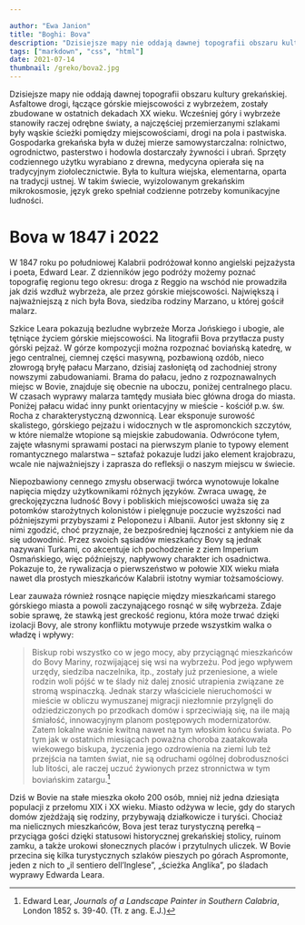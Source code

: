 ```yaml
---

author: "Ewa Janion"
title: "Boghi: Bova"
description: "Dzisiejsze mapy nie oddają dawnej topografii obszaru kultury grekańskiej."
tags: ["markdown", "css", "html"]
date: 2021-07-14
thumbnail: /greko/bova2.jpg
---
```


Dzisiejsze mapy nie oddają dawnej topografii obszaru kultury grekańskiej. Asfaltowe drogi, łączące górskie miejscowości z wybrzeżem, zostały zbudowane w ostatnich dekadach XX wieku.  Wcześniej góry i wybrzeże stanowiły raczej odrębne światy, a najczęściej przemierzanymi szlakami były wąskie ścieżki pomiędzy miejscowościami, drogi na pola i pastwiska. Gospodarka grekańska była w dużej mierze samowystarczalna: rolnictwo, ogrodnictwo, pasterstwo i hodowla dostarczały żywności i ubrań. Sprzęty codziennego użytku wyrabiano z drewna, medycyna opierała się na tradycyjnym ziołolecznictwie. Była to kultura wiejska, elementarna, oparta na tradycji ustnej. W takim świecie, wyizolowanym grekańskim mikrokosmosie, język greko spełniał codzienne potrzeby komunikacyjne ludności. 

# Bova w 1847 i 2022

W 1847 roku po południowej Kalabrii podróżował konno angielski pejzażysta i poeta, Edward Lear. Z dzienników jego podróży możemy poznać topografię regionu tego okresu: droga z Reggio na wschód nie prowadziła jak dziś wzdłuż wybrzeża, ale przez górskie miejscowości. Największą i najważniejszą z nich była Bova, siedziba rodziny Marzano, u której gościł malarz. 

Szkice Leara pokazują bezludne wybrzeże Morza Jońskiego i ubogie, ale tętniące życiem górskie miejscowości. Na litografii Bova przytłacza pusty górski pejzaż.  W górze kompozycji można rozpoznać boviańską katedrę, w jego centralnej, ciemnej części masywną, pozbawioną ozdób, nieco złowrogą bryłę pałacu Marzano, dzisiaj zasłoniętą od zachodniej strony nowszymi zabudowaniami. Brama do pałacu, jedno z rozpoznawalnych miejsc w Bovie, znajduje się obecnie na uboczu, poniżej centralnego placu. W czasach wyprawy malarza tamtędy musiała biec główna droga do miasta. Poniżej pałacu widać inny punkt orientacyjny w mieście - kościół p.w. św. Rocha z charakterystyczną dzwonnicą. Lear eksponuje surowość skalistego, górskiego pejzażu i widocznych w tle aspromonckich szczytów, w które niemalże wtopione są miejskie zabudowania. Odwrócone tyłem, zajęte własnymi sprawami postaci na pierwszym planie to typowy element romantycznego malarstwa – sztafaż pokazuje ludzi jako element krajobrazu, wcale nie najważniejszy i zaprasza do refleksji o naszym miejscu w świecie. 

Niepozbawiony cennego zmysłu obserwacji twórca wynotowuje lokalne napięcia między użytkownikami różnych języków. Zwraca uwagę, że greckojęzyczna ludność Bovy i pobliskich miejscowości uważa się za potomków starożytnych kolonistów i pielęgnuje poczucie wyższości nad późniejszymi przybyszami z Peloponezu i Albanii. Autor jest skłonny się z nimi zgodzić, choć przyznaje, że bezpośredniej łączności z antykiem nie da się udowodnić. Przez swoich sąsiadów mieszkańcy Bovy są jednak nazywani Turkami, co akcentuje ich pochodzenie z ziem Imperium Osmańskiego, więc późniejszy, napływowy charakter ich osadnictwa. Pokazuje to, że rywalizacja o pierwszeństwo w połowie XIX wieku miała nawet dla prostych mieszkańców Kalabrii istotny wymiar tożsamościowy. 

Lear zauważa również rosnące napięcie między mieszkańcami starego górskiego miasta a powoli zaczynającego rosnąć w siłę wybrzeża. Zdaje sobie sprawę, że stawką jest greckość regionu, która może trwać dzięki izolacji Bovy, ale strony konfliktu motywuje przede wszystkim walka o władzę i wpływy: 

> Biskup robi wszystko co w jego mocy, aby przyciągnąć mieszkańców do Bovy Mariny, rozwijającej się wsi na wybrzeżu. Pod jego wpływem urzędy, siedziba naczelnika, itp., zostały już przeniesione, a wiele rodzin woli pójść w te ślady niż dalej znosić utrapienia związane ze stromą wspinaczką. Jednak starzy właściciele nieruchomości w mieście w obliczu wymuszanej migracji niezłomnie przylgnęli do odziedziczonych po przodkach domów i sprzeciwiają się, na ile mają śmiałość, innowacyjnym planom postępowych modernizatorów. Zatem lokalne waśnie kwitną nawet na tym włoskim końcu świata. Po tym jak w ostatnich miesiącach poważna choroba zaatakowała wiekowego biskupa, życzenia jego ozdrowienia na ziemi lub też przejścia na tamten świat, nie są odruchami ogólnej dobroduszności lub litości, ale raczej uczuć żywionych przez stronnictwa w tym boviańskim zatargu.[^1]  

Dziś w Bovie na stałe mieszka około 200 osób, mniej niż jedna dziesiąta populacji z przełomu XIX i XX wieku. Miasto odżywa w lecie, gdy do starych domów zjeżdżają się rodziny, przybywają działkowicze i turyści. Chociaż ma nielicznych mieszkańców, Bova jest teraz turystyczną perełką – przyciąga gości dzięki statusowi historycznej grekańskiej stolicy, ruinom zamku, a także urokowi słonecznych placów i przytulnych uliczek. W Bovie przecina się kilka turystycznych szlaków pieszych po górach Aspromonte, jeden z nich to „il sentiero dell’Inglese”, „ścieżka Anglika”, po śladach wyprawy Edwarda Leara. 

[^1]: Edward Lear, *Journals of a Landscape Painter in Southern Calabria*, London 1852 s. 39-40. (Tł. z ang. E.J.)
